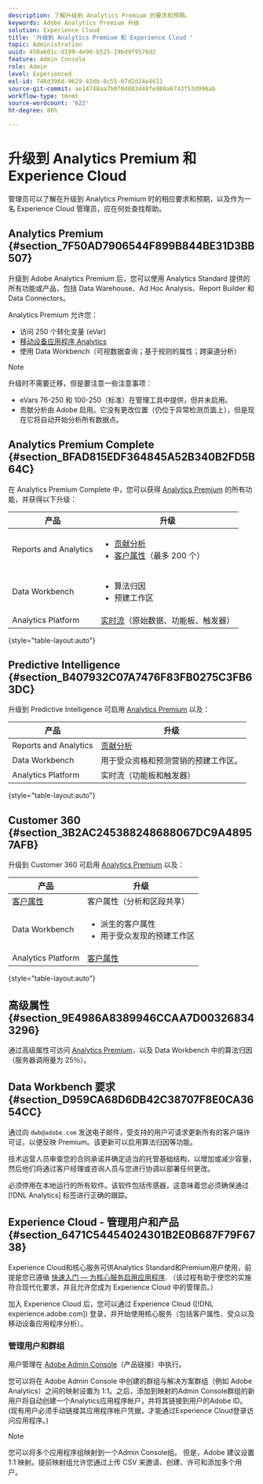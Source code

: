 ```yaml
---
description: 了解升级到 Analytics Premium 的要求和预期。
keywords: Adobe Analytics Premium 升级
solution: Experience Cloud
title: '升级到 Analytics Premium 和 Experience Cloud '
topic: Administration
uuid: 450a601c-d199-4e90-b525-19bd9f9576d2
feature: Admin Console
role: Admin
level: Experienced
exl-id: 746d396d-9629-42db-8c55-07d2d24e4611
source-git-commit: ae14748aa7b0f0d803d48fe980a6743f53d996ab
workflow-type: tm+mt
source-wordcount: '622'
ht-degree: 86%

---
```


# 升级到 Analytics Premium 和 Experience Cloud

管理员可以了解在升级到 Analytics Premium 时的相应要求和预期，以及作为一名 Experience Cloud 管理员，应在何处查找帮助。

## Analytics Premium {#section_7F50AD7906544F899B844BE31D3BB507}

升级到 Adobe Analytics Premium 后，您可以使用 Analytics Standard 提供的所有功能或产品，包括 Data Warehouse、Ad Hoc Analysis、Report Builder 和 Data Connectors。

Analytics Premium 允许您：

* 访问 250 个转化变量 (eVar)
* [移动设备应用程序 Analytics](https://experienceleague.adobe.com/docs/mobile-services/using/home.html?lang=zh-Hans)
* 使用 Data Workbench（可视数据查询；基于规则的属性；跨渠道分析）

>[!NOTE]
>
>升级时不需要迁移，但是要注意一些注意事项：
>
>* eVars 76-250 和 100-250（标准）在管理工具中提供，但并未启用。
>* 贡献分析由 Adobe 启用。它没有更改位置（仍位于异常检测页面上），但是现在它将自动开始分析所有数据点。


## Analytics Premium Complete {#section_BFAD815EDF364845A52B340B2FD5B64C}

在 Analytics Premium Complete 中，您可以获得 [Analytics Premium](upgrade-to-analytics-premium.md#section_7F50AD7906544F899B844BE31D3BB507) 的所有功能，并获得以下升级：

| 产品 | 升级 |
|--- |--- |
| Reports and Analytics | <ul><li>[贡献分析](https://experienceleague.adobe.com/docs/analytics/analyze/analysis-workspace/virtual-analyst/contribution-analysis/ca-tokens.html?lang=zh-Hans)</li><li>[客户属性](attributes.md#concept_ACFEE7C8B8E94875BA0825CDF4913AF1)（最多 200 个）</li></ul> |
| Data Workbench | <ul><li>算法归因</li><li>预建工作区</li></ul> |
| Analytics Platform | [实时流](https://github.com/AdobeDocs/analytics-1.4-apis/blob/master/docs/live-stream-api/index.md)（原始数据、功能板、触发器） |

{style=&quot;table-layout:auto&quot;}

## Predictive Intelligence {#section_B407932C07A7476F83FB0275C3FB63DC}

升级到 Predictive Intelligence 可启用 [Analytics Premium](upgrade-to-analytics-premium.md#section_7F50AD7906544F899B844BE31D3BB507) 以及：

| 产品 | 升级 |
|---|---|
| Reports and Analytics | [贡献分析](https://experienceleague.adobe.com/docs/analytics/analyze/analysis-workspace/virtual-analyst/contribution-analysis/ca-tokens.html?lang=en) |
| Data Workbench | 用于受众资格和预测营销的预建工作区。 |
| Analytics Platform | 实时流（功能板和触发器） |

{style=&quot;table-layout:auto&quot;}

## Customer 360 {#section_3B2AC245388248688067DC9A48957AFB}

升级到 Customer 360 可启用 [Analytics Premium](upgrade-to-analytics-premium.md#section_7F50AD7906544F899B844BE31D3BB507) 以及：

| 产品 | 升级 |
|--- |--- |
| [客户属性](attributes.md) | 客户属性（分析和区段共享） |
| Data Workbench | <ul><li>派生的客户属性</li><li>用于受众发现的预建工作区</li></ul> |
| Analytics Platform | [客户属性](attributes.md) |

{style=&quot;table-layout:auto&quot;}

## 高级属性 {#section_9E4986A8389946CCAA7D003268343296}

通过高级属性可访问 [Analytics Premium](upgrade-to-analytics-premium.md#section_7F50AD7906544F899B844BE31D3BB507)，以及 Data Workbench 中的算法归因（服务器调用量为 25％）。

## Data Workbench 要求 {#section_D959CA68D6DB42C38707F8E0CA3654CC}

通过向 `dwb@adobe.com` 发送电子邮件，受支持的用户可请求更新所有的客户端许可证，以便反映 Premium。该更新可以启用算法归因等功能。

技术运营人员审查您的合同承诺并确定适当的托管基础结构，以增加或减少容量，然后他们将通过客户经理或咨询人员与您进行协调以部署任何更改。

必须停用在本地运行的所有软件。该软件包括传感器，这意味着您必须确保通过 [!DNL Analytics] 标签进行正确的跟踪。

## Experience Cloud - 管理用户和产品 {#section_6471C54454024301B2E0B687F79F6738}

Experience Cloud和核心服务可供Analytics Standard和Premium用户使用，前提是您已遵循 [快速入门 — 为核心服务启用应用程序](core-services.md#concept_07ED1D5C64234E77976E6D572E78FB9C). （该过程有助于使您的实施符合现代化要求，并且允许您成为 Experience Cloud 中的管理员。）

加入 Experience Cloud 后，您可以通过 Experience Cloud ([!DNL experience.adobe.com]) 登录，并开始使用核心服务（包括客户属性、受众以及移动设备应用程序分析）。

### 管理用户和群组

用户管理在 [Adobe Admin Console](https://helpx.adobe.com/cn/enterprise/using/admin-console.html)（产品链接）中执行。

您可以将在 Adobe Admin Console 中创建的群组与解决方案群组（例如 Adobe Analytics）之间的映射设置为 1:1。之后，添加到映射的Admin Console群组的新用户将自动创建一个Analytics应用程序帐户，并将其链接到用户的Adobe ID。 (现有用户必须手动链接其应用程序帐户凭据，才能通过Experience Cloud登录访问应用程序。)

>[!NOTE]
>
>您可以将多个应用程序组映射到一个Admin Console组。 但是，Adobe 建议设置 1:1 映射。提前映射组允许您通过上传 CSV 来邀请、创建、许可和添加多个用户。
